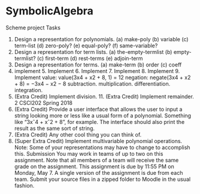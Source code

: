 # SymbolicAlgebra
Scheme project
Tasks
1. Design a representation for polynomials. (a) make-poly
(b) variable (c) term-list
(d) zero-poly?
(e) equal-poly? (f) same-variable?
2. Design a representation for term lists. (a) the-empty-termlist
(b) empty-termlist?
(c) first-term
(d) rest-terms (e) adjoin-term
3. Design a representation for terms. (a) make-term
(b) order (c) coeff
4. implement 5. Implement 6. Implement 7. Implement 8. Implement 9. Implement
value: value(3x4 + x2 + 8, 1) = 12
negation: negate(3x4 + x2 + 8) = −3x4 − x2 − 8 subtraction.
multiplication.
differentiation.
integration.
10. (Extra Credit) Implement division. 11. (Extra Credit) Implement remainder.
2
CSCI202 Spring 2018
 12. (Extra Credit) Provide a user interface that allows the user to input a string looking more or less like a usual form of a polynomial. Something like “3xˆ4 + xˆ2 + 8”, for example. The interface should also print the result as the same sort of string.
13. (Extra Credit) Any other cool thing you can think of.
14. (Super Extra Credit) Implement multivariable polynomial operations. Note: Some of your representations may have to change to accomplish this.
Submission
You may work in teams of up to two on this assignment. Note that all members of a team will receive the same grade on the assignment.
This assignment is due by 11:55 PM on Monday, May 7. A single version of the assignment is due from each team. Submit your source files in a zipped folder to Moodle in the usual fashion.
